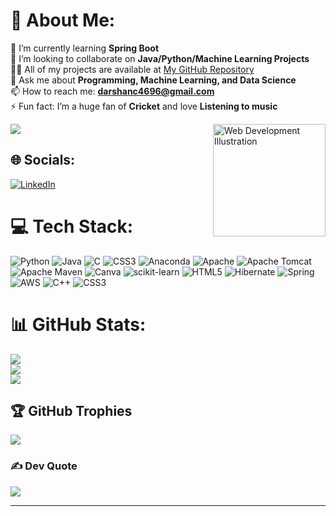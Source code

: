 # 💫 About Me:
🌱 I’m currently learning **Spring Boot**<br>
👯 I’m looking to collaborate on **Java/Python/Machine Learning Projects**<br>
👨‍💻 All of my projects are available at [My GitHub Repository](https://github.com/darshanc4696?tab=repositories)<br>
💬 Ask me about **Programming, Machine Learning, and Data Science**<br>
📫 How to reach me: **darshanc4696@gmail.com**<br>
⚡ Fun fact: I’m a huge fan of **Cricket** and love **Listening to music**

<img align="right" src="https://img.freepik.com/premium-vector/illustration-web-development-programmer-coding-website_746655-2851.jpg" alt="Web Development Illustration" width="180"/>


[![](https://visitcount.itsvg.in/api?id=darshanc4696&icon=0&color=5)](https://visitcount.itsvg.in)



## 🌐 Socials:
[![LinkedIn](https://img.shields.io/badge/LinkedIn-%230077B5.svg?logo=linkedin&logoColor=white)](https://linkedin.com/in/darshan-gowda-c) 

# 💻 Tech Stack:
![Python](https://img.shields.io/badge/python-3670A0?style=flat-square&logo=python&logoColor=ffdd54) ![Java](https://img.shields.io/badge/java-%23ED8B00.svg?style=flat-square&logo=openjdk&logoColor=white) ![C](https://img.shields.io/badge/c-%2300599C.svg?style=flat-square&logo=c&logoColor=white) ![CSS3](https://img.shields.io/badge/css3-%231572B6.svg?style=flat-square&logo=css3&logoColor=white) ![Anaconda](https://img.shields.io/badge/Anaconda-%2344A833.svg?style=flat-square&logo=anaconda&logoColor=white) ![Apache](https://img.shields.io/badge/apache-%23D42029.svg?style=flat-square&logo=apache&logoColor=white) ![Apache Tomcat](https://img.shields.io/badge/apache%20tomcat-%23F8DC75.svg?style=flat-square&logo=apache-tomcat&logoColor=black) ![Apache Maven](https://img.shields.io/badge/Apache%20Maven-C71A36?style=flat-square&logo=Apache%20Maven&logoColor=white) ![Canva](https://img.shields.io/badge/Canva-%2300C4CC.svg?style=flat-square&logo=Canva&logoColor=white) ![scikit-learn](https://img.shields.io/badge/scikit--learn-%23F7931E.svg?style=flat-square&logo=scikit-learn&logoColor=white) ![HTML5](https://img.shields.io/badge/html5-%23E34F26.svg?style=flat-square&logo=html5&logoColor=white) ![Hibernate](https://img.shields.io/badge/Hibernate-59666C?style=flat-square&logo=Hibernate&logoColor=white) ![Spring](https://img.shields.io/badge/spring-%236DB33F.svg?style=flat-square&logo=spring&logoColor=white) ![AWS](https://img.shields.io/badge/AWS-%23FF9900.svg?style=flat-square&logo=amazon-aws&logoColor=white) ![C++](https://img.shields.io/badge/c++-%2300599C.svg?style=flat-square&logo=c%2B%2B&logoColor=white) ![CSS3](https://img.shields.io/badge/css3-%231572B6.svg?style=flat-square&logo=css3&logoColor=white)

# 📊 GitHub Stats:
![](https://github-readme-stats.vercel.app/api?username=darshanc4696&theme=neon&hide_border=false&include_all_commits=true&count_private=true)<br/>
![](https://github-readme-streak-stats.herokuapp.com/?user=darshanc4696&theme=neon&hide_border=false)<br/>
![](https://github-readme-stats.vercel.app/api/top-langs/?username=darshanc4696&theme=neon&hide_border=false&include_all_commits=true&count_private=true&layout=compact)

## 🏆 GitHub Trophies
![](https://github-profile-trophy.vercel.app/?username=darshanc4696&theme=neon&no-frame=false&no-bg=false&margin-w=4)

### ✍️ Dev Quote
![](https://quotes-github-readme.vercel.app/api?type=horizontal&theme=tokyonight)

---
